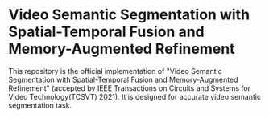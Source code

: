 # Video Semantic Segmentation with Spatial-Temporal Fusion and Memory-Augmented Refinement
This repository is the official implementation of "Video Semantic Segmentation with Spatial-Temporal Fusion and Memory-Augmented Refinement" (accepted by IEEE Transactions on Circuits and Systems for Video Technology(TCSVT) 2021). It is designed for accurate video semantic segmentation task.